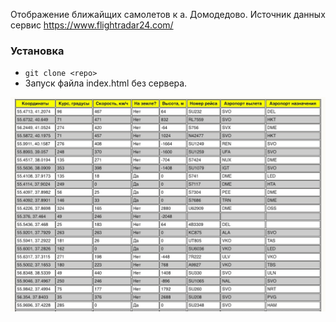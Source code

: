 Отображение ближайщих самолетов к а. Домодедово. Источник данных сервис https://www.flightradar24.com/

### Установка

* `git clone <repo>`
* Запуск файла index.html без сервера.

![Example of use](demo.jpg)

